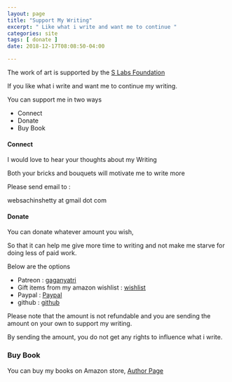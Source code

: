 ```yaml
---
layout: page
title: "Support My Writing"
excerpt: " Like what i write and want me to continue "
categories: site
tags: [ donate ]
date: 2018-12-17T08:08:50-04:00

---
```


The work of art is supported by the [S Labs Foundation](https://slabs.tech/art/)

If you like what i write and want me to continue my writing.

You can support me in two ways

- Connect
- Donate
- Buy Book

#### Connect

I would love to hear your thoughts about my Writing

Both your bricks and bouquets will motivate me to write more

Please send email to :

websachinshetty at gmail dot com

#### Donate

You can donate whatever amount you wish,

So that it can help me give more time to writing and not make me starve for doing less of paid work.

Below are the options
- Patreon :  [gaganyatri](https://www.patreon.com/gaganyatri)
- Gift items from my amazon wishlist : [wishlist](https://www.amazon.in/hz/wishlist/dl/invite/h5ET1qg)
- Paypal : [Paypal](https://paypal.me/sachinsshetty)
- github : [github](https://github.com/sponsors/sachinsshetty)

Please note that the amount is not refundable and you are sending the amount on
your own to support my writing.

By sending the amount, you do not get any rights to influence what i write.

### Buy Book

You can buy my books on Amazon store, [Author Page](https://amazon.com/author/sachinshetty)
